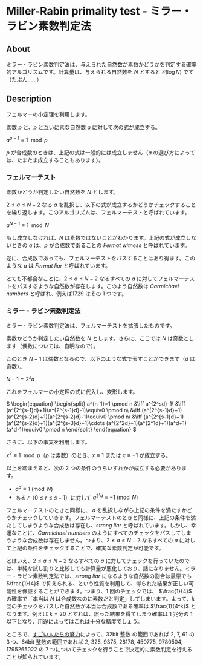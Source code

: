 # Miller-Rabin primality test - ミラー・ラビン素数判定法

## About

ミラー・ラビン素数判定法は、与えられた自然数が素数かどうかを判定する確率的アルゴリズムです。計算量は、与えられる自然数を $N$ とすると $\mathcal{O}(\log N)$ です（たぶん......）

## Description

フェルマーの小定理を利用します。

素数 $p$ と、$p$ と互いに素な自然数 $a$ に対して次の式が成立する。

$a^{p-1}\equiv 1\mod p$

$p$ が合成数のときは、上記の式は一般的には成立しません（$a$ の選び方によっては、たまたま成立することもあります）。

### フェルマーテスト

素数かどうか判定したい自然数を $N$ とします。

$2\le a\le N-2$ なる $a$ を乱択し、以下の式が成立するかどうかチェックすることを繰り返します。このアルゴリズムは、フェルマーテストと呼ばれています。

$a^{N-1}\equiv 1\mod N$

もし成立しなければ、$N$ は素数ではないことがわかります。上記の式が成立しないときの $a$ は、$p$ が合成数であることの *Fermat witness* と呼ばれています。

逆に、合成数であっても、フェルマーテストをパスすることはあり得ます。このような $a$ は *Fermat liar* と呼ばれています。

とても不都合なことに、$2\le a\le N-2$ なるすべての $a$ に対してフェルマーテストをパスするような自然数が存在します。このよう自然数は *Carmichael numbers* と呼ばれ、例えば$1729$ はその 1 つです。

### ミラー・ラビン素数判定法

ミラー・ラビン素数判定法は、フェルマーテストを拡張したものです。

素数かどうか判定したい自然数を $N$ とします。さらに、ここでは $N$ は奇数とします（偶数については、自明なので）。

このとき $N-1$ は偶数となるので、以下のような式で表すことができます（$d$ は奇数）。

$N-1=2^sd$

これをフェルマーの小定理の式に代入し、変形します。

$
\begin{equation}
\begin{split}
a^{n-1}=1 \pmod n &\iff a^{2^sd}-1\\
&\iff (a^{2^{s-1}d}+1)(a^{2^{s-1}d}-1)\equiv0 \pmod n\\
&\iff (a^{2^{s-1}d}+1)(a^{2^{s-2}d}+1)(a^{2^{s-2}d}-1)\equiv0 \pmod n\\
&\iff (a^{2^{s-1}d}+1)(a^{2^{s-2}d}+1)(a^{2^{s-3}d}+1)\cdots (a^{2^2d}+1)(a^{2^1d}+1)(a^d+1)(a^d-1)\equiv0 \pmod n
\end{split}
\end{equation}
$

さらに、以下の事実を利用します。

$x^2\equiv 1\mod p$（$p$ は素数）のとき、$x\equiv 1$ または $x\equiv -1$ が成立する。

以上を踏まえると、次の 2 つの条件のうちいずれかが成立する必要があります。

- $a^d\equiv1 \pmod N$
- ある $r$（$0\le r \le s-1$）に対して $a^{2^rd}\equiv-1 \pmod N$

フェルマーテストのときと同様に、 $a$ を乱択しながら上記の条件を満たすかどうかチェックしていきます。フェルマーテストのときと同様に、上記の条件を満たしてしまうような合成数は存在し、*strong liar* と呼ばれています。しかし、幸運なことに、*Carmichael numbers* のようにすべてのチェックをパスしてしまうような合成数は存在しません。つまり、$2\le a\le N-2$ なるすべての $a$ に対して上記の条件をチェックすることで、確実な素数判定が可能です。

とはいえ、$2\le a\le N-2$ なるすべての $a$ に対してチェックを行っていたのでは、単純な試し割りと比較しても計算量が悪化しており、話になりません。ミラー・ラビン素数判定法では、*strong liar* になるような自然数の割合は最悪でも $\frac{1}{4}$ で抑えられる、という性質を利用して、得られた結果が正しい可能性を保証することができます。つまり、1 回のチェックでは、 $\frac{1}{4}$ の確率で「本当は $N$ は合成数なのに素数だと判定」してしまいます。よって、$k$ 回のチェックをパスした自然数が本当は合成数である確率は $\frac{1}{4^k}$ となります。例えば $k=20$ とすれば、誤った結果を得てしまう確率は 1 兆分の 1 以下となり、用途によってはこれは十分な精度でしょう。

ところで、[すごい人たちの努力](https://miller-rabin.appspot.com/)によって、32bit 整数 の範囲であれば 2, 7, 61 の 3 つ、64bit 整数の範囲であれば 2, 325, 9375, 28178, 450775, 9780504, 1795265022 の 7 つについてチェックを行うことで決定的に素数判定を行えることが知られています。